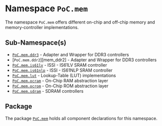 # Namespace `PoC.mem`

The namespace `PoC.mem` offers different on-chip and off-chip memory and memory-controller
implementations.


## Sub-Namespace(s)

 - [`PoC.mem.ddr3`][mem_ddr3] - Adapter and Wrapper for DDR3 controllers
 - [`PoC.mem.ddr2`][mem_ddr2] - Adapter and Wrapper for DDR3 controllers
 - [`PoC.mem.is61lv`][mem_is61lv] - ISSI - IS61LV SRAM controller
 - [`PoC.mem.is61nlp`][mem_is61nlp] - ISSI - IS61NLP SRAM controller
 - [`PoC.mem.lut`][mem_lut] - Lookup-Table (LUT) implementations
 - [`PoC.mem.ocram`][mem_ocram] - On-Chip RAM abstraction layer
 - [`PoC.mem.ocrom`][mem_ocrom] - On-Chip ROM abstraction layer
 - [`PoC.mem.sdram`][mem_sdram] - SDRAM controllers


## Package

The package [`PoC.mem`][mem.pkg] holds all component declarations for this namespace.


 [mem.pkg]:				mem.pkg.vhdl
 
 [mem_ddr3]:		ddr3
 [mem_is61lv]:		is61lv
 [mem_is61nlp]:		is61nlp
 [mem_lut]:				lut
 [mem_ocram]:			ocram
 [mem_ocrom]:			ocrom
 [mem_sdram]:			sdram
